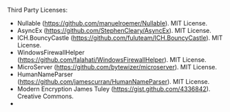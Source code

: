 Third Party Licenses:
* Nullable (https://github.com/manuelroemer/Nullable). MIT License.
* AsyncEx (https://github.com/StephenCleary/AsyncEx). MIT License.
* ICH.BouncyCastle (https://github.com/fuluteam/ICH.BouncyCastle). MIT License.
* WindowsFirewallHelper (https://github.com/falahati/WindowsFirewallHelper). MIT License.
* MicroServer (https://github.com/bytewizer/microserver). MIT License.
* HumanNameParser (https://github.com/jamescurran/HumanNameParser). MIT License.
* Modern Encryption James Tuley (https://gist.github.com/4336842). Creative Commons.
* 